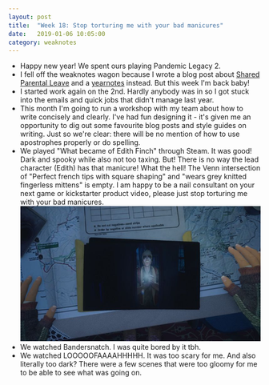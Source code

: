```yaml
---
layout: post
title:  "Week 18: Stop torturing me with your bad manicures"
date:   2019-01-06 10:05:00
category: weaknotes
---
```

* Happy new year! We spent ours playing Pandemic Legacy 2.
* I fell off the weaknotes wagon because I wrote a blog post about [Shared Parental Leave](http://alicebartlett.co.uk/blog/shared-parental-leave) and a [yearnotes](http://alicebartlett.co.uk/blog/yearnotes-2018) instead. But this week I'm back baby!
* I started work again on the 2nd. Hardly anybody was in so I got stuck into the emails and quick jobs that didn't manage last year.
* This month I'm going to run a workshop with my team about how to write concisely and clearly. I've had fun designing it - it's given me an opportunity to dig out some favourite blog posts and style guides on writing. Just so we're clear: there will be no mention of how to use apostrophes properly or do spelling.
* We played "What became of Edith Finch" through Steam. It was good! Dark and spooky while also not too taxing. But! There is no way the lead character (Edith) has that manicure! What the hell! The Venn intersection of "Perfect french tips with square shaping" and "wears grey knitted fingerless mittens" is empty. I am happy to be a nail consultant on your next game or kickstarter product video, please just stop torturing me with your bad manicures.
![Edith Finch hands](/assets/img/edith_finch.jpg)
* We watched Bandersnatch. I was quite bored by it tbh.
* We watched LOOOOOFAAAAHHHHH. It was too scary for me. And also literally too dark? There were a few scenes that were too gloomy for me to be able to see what was going on.

